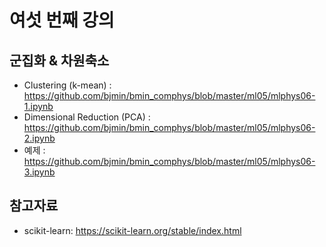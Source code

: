 # 여섯 번째 강의 

## 군집화 & 차원축소 

* Clustering (k-mean) : https://github.com/bjmin/bmin_comphys/blob/master/ml05/mlphys06-1.ipynb
* Dimensional Reduction (PCA) : https://github.com/bjmin/bmin_comphys/blob/master/ml05/mlphys06-2.ipynb
* 예제 : https://github.com/bjmin/bmin_comphys/blob/master/ml05/mlphys06-3.ipynb


## 참고자료
* scikit-learn: https://scikit-learn.org/stable/index.html
